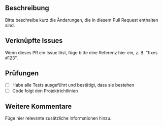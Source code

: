 ## Beschreibung
Bitte beschreibe kurz die Änderungen, die in diesem Pull Request enthalten sind.

## Verknüpfte Issues
Wenn dieses PR ein Issue löst, füge bitte eine Referenz hier ein, z. B. "fixes #123".

## Prüfungen
- [ ] Habe alle Tests ausgeführt und bestätigt, dass sie bestehen
- [ ] Code folgt den Projektrichtlinien

## Weitere Kommentare
Füge hier relevante zusätzliche Informationen hinzu.
